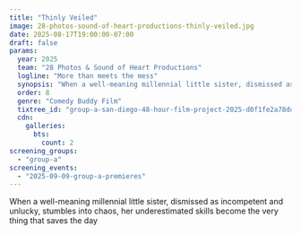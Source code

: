 ```yaml
---
title: "Thinly Veiled"
image: 28-photos-sound-of-heart-productions-thinly-veiled.jpg
date: 2025-08-17T19:00:00-07:00
draft: false
params:
  year: 2025
  team: "28 Photos & Sound of Heart Productions"
  logline: "More than meets the mess"
  synopsis: "When a well-meaning millennial little sister, dismissed as incompetent and unlucky, stumbles into chaos, her underestimated skills become the very thing that saves the day"
  order: 8
  genre: "Comedy Buddy Film"
  tixtree_id: "group-a-san-diego-48-hour-film-project-2025-d0f1fe2a78dd"
  cdn:
    galleries:
      bts:
        count: 2
screening_groups:
  - "group-a"
screening_events:
  - "2025-09-09-group-a-premieres"
---
```


When a well-meaning millennial little sister, dismissed as incompetent and unlucky, stumbles into chaos, her underestimated skills become the very thing that saves the day
